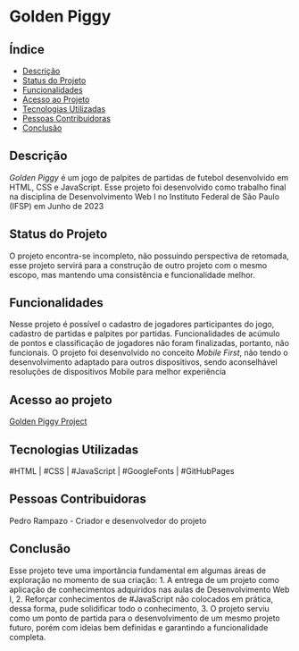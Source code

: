 # Golden Piggy

## Índice

- [Descrição](https://github.com/pedro-rampazo/golden_piggy#descrição)
- [Status do Projeto](https://github.com/pedro-rampazo/golden_piggy#status-do-projeto)
- [Funcionalidades](https://github.com/pedro-rampazo/golden_piggy#funcionalidades)
- [Acesso ao Projeto](https://github.com/pedro-rampazo/golden_piggy#acesso-ao-projeto)
- [Tecnologias Utilizadas](https://github.com/pedro-rampazo/golden_piggy#tecnologias-utilizadas)
- [Pessoas Contribuidoras](https://github.com/pedro-rampazo/golden_piggy#pessoas-contribuidoras)
- [Conclusão](https://github.com/pedro-rampazo/golden_piggy#conclusão)

## Descrição

*Golden Piggy* é um jogo de palpites de partidas de futebol desenvolvido em HTML, CSS e JavaScript. Esse projeto foi desenvolvido como trabalho final na disciplina de Desenvolvimento Web I no Instituto Federal de São Paulo (IFSP) em Junho de 2023

## Status do Projeto

O projeto encontra-se incompleto, não possuindo perspectiva de retomada, esse projeto servirá para a construção de outro projeto com o mesmo escopo, mas mantendo uma consistência e funcionalidade melhor.

## Funcionalidades

Nesse projeto é possível o cadastro de jogadores participantes do jogo, cadastro de partidas e palpites por partidas. Funcionalidades de acúmulo de pontos e classificação de jogadores não foram finalizadas, portanto, não funcionais. O projeto foi desenvolvido no conceito *Mobile First*, não tendo o desenvolvimento adaptado para outros dispositivos, sendo aconselhável resoluções de dispositivos Mobile para melhor experiência

## Acesso ao projeto

[Golden Piggy Project](https://pedro-rampazo.github.io/golden_piggy/html/home.html)

## Tecnologias Utilizadas

#HTML | #CSS | #JavaScript | #GoogleFonts | #GitHubPages

## Pessoas Contribuidoras

Pedro Rampazo - Criador e desenvolvedor do projeto

## Conclusão

Esse projeto teve uma importância fundamental em algumas áreas de exploração no momento de sua criação: 1. A entrega de um projeto como aplicação de conhecimentos adquiridos nas aulas de Desenvolvimento Web I, 2. Reforçar conhecimentos de #JavaScript não colocados em prática, dessa forma, pude solidificar todo o conhecimento, 3. O projeto serviu como um ponto de partida para o desenvolvimento de um mesmo projeto futuro, porém com ideias bem definidas e garantindo a funcionalidade completa.
